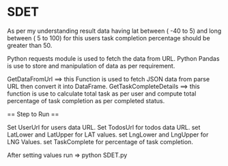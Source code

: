 # SDET

As per my understanding result data having lat between ( -40 to 5) and long between ( 5 to 100) for this users task completion percentage should be greater than 50.

Python requests module is used to fetch the data from URL.
Python Pandas is use to store and manipulation of data as per requirement.

GetDataFromUrl ==> this Function is used to fetch JSON data from parse URL then convert it into DataFrame.
GetTaskCompleteDetails ==> this function is use to calculate total task as per user and compute total percentage of task completion as per completed status.

==  Step to Run == 

Set UserUrl for users data URL.
Set TodosUrl for todos data URL.
set LatLower and LatUpper for LAT values.
set LngLower and LngUpper for LNG Values.
set TaskComplete for percentage of task completion.

After setting values 
run =>
python SDET.py 
